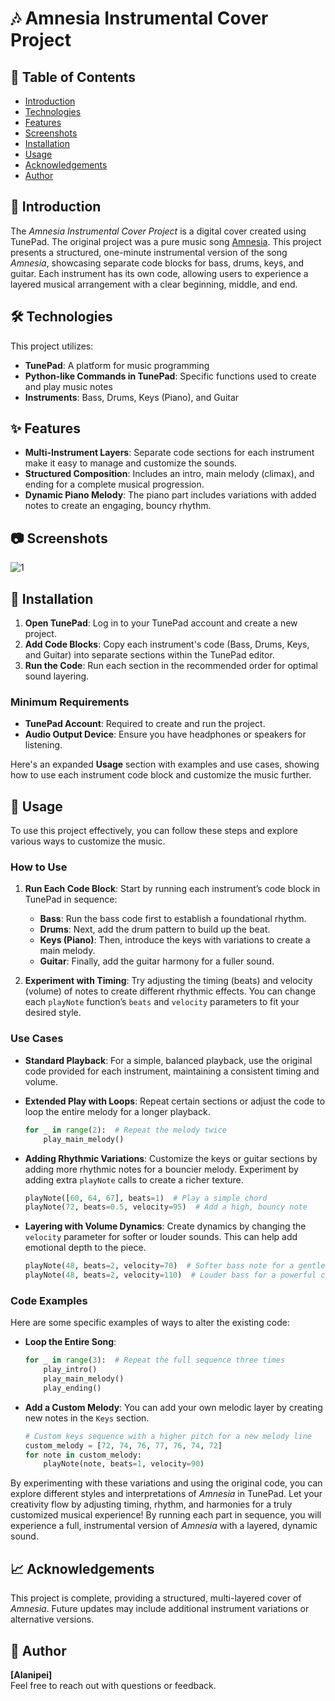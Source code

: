 # 🎶 Amnesia Instrumental Cover Project

## 📖 Table of Contents
* [Introduction](#-introduction)
* [Technologies](#-technologies)
* [Features](#-features)
* [Screenshots](#-screenshots)
* [Installation](#-installation)
* [Usage](#-usage)
* [Acknowledgements](#-acknowledgements)
* [Author](#-author)

## 🎯 Introduction
The *Amnesia Instrumental Cover Project* is a digital cover created using TunePad. The original project was a pure music song [Amnesia](http://163cn.tv/yM1rAaQ ). This project presents a structured, one-minute instrumental version of the song *Amnesia*, showcasing separate code blocks for bass, drums, keys, and guitar. Each instrument has its own code, allowing users to experience a layered musical arrangement with a clear beginning, middle, and end.

## 🛠 Technologies
This project utilizes:
* **TunePad**: A platform for music programming
* **Python-like Commands in TunePad**: Specific functions used to create and play music notes
* **Instruments**: Bass, Drums, Keys (Piano), and Guitar

## ✨ Features
- **Multi-Instrument Layers**: Separate code sections for each instrument make it easy to manage and customize the sounds.
- **Structured Composition**: Includes an intro, main melody (climax), and ending for a complete musical progression.
- **Dynamic Piano Melody**: The piano part includes variations with added notes to create an engaging, bouncy rhythm.

## 📷 Screenshots
![1](https://github.com/user-attachments/assets/9a6ae7bf-3f9c-4384-9a73-06c29476997a)

## 🚀 Installation
1. **Open TunePad**: Log in to your TunePad account and create a new project.
2. **Add Code Blocks**: Copy each instrument's code (Bass, Drums, Keys, and Guitar) into separate sections within the TunePad editor.
3. **Run the Code**: Run each section in the recommended order for optimal sound layering.

### Minimum Requirements
- **TunePad Account**: Required to create and run the project.
- **Audio Output Device**: Ensure you have headphones or speakers for listening.

Here's an expanded **Usage** section with examples and use cases, showing how to use each instrument code block and customize the music further.

## 🎼 Usage
To use this project effectively, you can follow these steps and explore various ways to customize the music.

### How to Use
1. **Run Each Code Block**: Start by running each instrument’s code block in TunePad in sequence:
   - **Bass**: Run the bass code first to establish a foundational rhythm.
   - **Drums**: Next, add the drum pattern to build up the beat.
   - **Keys (Piano)**: Then, introduce the keys with variations to create a main melody.
   - **Guitar**: Finally, add the guitar harmony for a fuller sound.

2. **Experiment with Timing**: Try adjusting the timing (beats) and velocity (volume) of notes to create different rhythmic effects. You can change each `playNote` function’s `beats` and `velocity` parameters to fit your desired style.

### Use Cases
- **Standard Playback**: For a simple, balanced playback, use the original code provided for each instrument, maintaining a consistent timing and volume.
- **Extended Play with Loops**: Repeat certain sections or adjust the code to loop the entire melody for a longer playback.
  
    ```python
    for _ in range(2):  # Repeat the melody twice
        play_main_melody()
    ```

- **Adding Rhythmic Variations**: Customize the keys or guitar sections by adding more rhythmic notes for a bouncier melody. Experiment by adding extra `playNote` calls to create a richer texture.

    ```python
    playNote([60, 64, 67], beats=1)  # Play a simple chord
    playNote(72, beats=0.5, velocity=95)  # Add a high, bouncy note
    ```

- **Layering with Volume Dynamics**: Create dynamics by changing the `velocity` parameter for softer or louder sounds. This can help add emotional depth to the piece.
  
    ```python
    playNote(48, beats=2, velocity=70)  # Softer bass note for a gentle intro
    playNote(48, beats=2, velocity=110)  # Louder bass for a powerful climax
    ```

### Code Examples
Here are some specific examples of ways to alter the existing code:

- **Loop the Entire Song**:
  
    ```python
    for _ in range(3):  # Repeat the full sequence three times
        play_intro()
        play_main_melody()
        play_ending()
    ```

- **Add a Custom Melody**:
    You can add your own melodic layer by creating new notes in the `Keys` section.
  
    ```python
    # Custom keys sequence with a higher pitch for a new melody line
    custom_melody = [72, 74, 76, 77, 76, 74, 72]
    for note in custom_melody:
        playNote(note, beats=1, velocity=90)
    ```

By experimenting with these variations and using the original code, you can explore different styles and interpretations of *Amnesia* in TunePad. Let your creativity flow by adjusting timing, rhythm, and harmonies for a truly customized musical experience!
By running each part in sequence, you will experience a full, instrumental version of *Amnesia* with a layered, dynamic sound.

## 📈 Acknowledgements
This project is complete, providing a structured, multi-layered cover of *Amnesia*. Future updates may include additional instrument variations or alternative versions.

## 👤 Author
**[Alanipei]**  
Feel free to reach out with questions or feedback.
